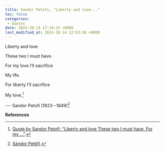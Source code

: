 ```yaml
---
title: Sandor Petofi, "Liberty and love..."
toc: false
categories:
 - Quotes
date: 2024-10-13 17:19:23 +0800
last_modified_at: 2024-10-14 22:53:30 +0800
---
```


<div class="quote--left" markdown="1">

Liberty and love

These two I must have.

For my love I’ll sacrifice

My life.

For liberty I’ll sacrifice

My love.[^1]

--- Sandor Petofi (1823--1849)[^2]

</div>

**References**

[^1]: [Quote by Sandor Petofi: “Liberty and love These two I must have. For my ...”](https://www.goodreads.com/quotes/598593-liberty-and-love-these-two-i-must-have-for-my).
[^2]: [Sándor Petőfi](https://en.wikipedia.org/wiki/S%C3%A1ndor_Pet%C5%91fi).


